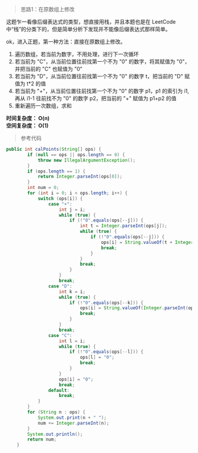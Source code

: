 > 思路1：在原数组上修改

这题乍一看像后缀表达式的类型，想直接用栈，并且本题也是在 LeetCode 中“栈”的分类下的，但是简单分析下发现并不能像后缀表达式那样简单。

ok，进入正题，第一种方法：直接在原数组上修改。
1. 遍历数组，若当前为数字，不用处理，进行下一次循环
2. 若当前为 "C"，从当前位置往前找第一个不为 "0" 的数字，将其赋值为 "0"，并把当前的 "C" 也赋值为 "0"
3. 若当前为 "D"，从当前位置往前找第一个不为 "0" 的数字 t，把当前的 "D" 赋值为 t*2 的值
4. 若当前为 "+"，从当前位置往前找第一个不为 "0" 的数字 p1，p1 的索引为 i1,再从 i1-1 往前找不为 "0" 的数字 p2，把当前的 "+" 赋值为 p1+p2 的值
5. 重新遍历一次数组，求和

**时间复杂度： O(n)**  
**空间复杂度： O(1)**

>参考代码

```java
public int calPoints(String[] ops) {
        if (null == ops || ops.length == 0) {
            throw new IllegalArgumentException();
        }
        if (ops.length == 1) {
            return Integer.parseInt(ops[0]);
        }
        int num = 0;
        for (int i = 0; i < ops.length; i++) {
            switch (ops[i]) {
                case "+":
                    int j = i;
                    while (true) {
                        if (!"0".equals(ops[--j])) {
                            int t = Integer.parseInt(ops[j]);
                            while (true) {
                                if (!"0".equals(ops[--j])) {
                                    ops[i] = String.valueOf(t + Integer.parseInt(ops[j]));
                                    break;
                                }
                            }
                            break;
                        }
                    }
                    break;
                case "D":
                    int k = i;
                    while (true) {
                        if (!"0".equals(ops[--k])) {
                            ops[i] = String.valueOf(Integer.parseInt(ops[k]) * 2);
                            break;
                        }
                    }
                    break;
                case "C":
                    int l = i;
                    while (true) {
                        if (!"0".equals(ops[--l])) {
                            ops[l] = "0";
                            break;
                        }
                    }
                    ops[i] = "0";
                    break;
                default:
                    break;
            }
        }
        for (String n : ops) {
            System.out.print(n + " ");
            num += Integer.parseInt(n);
        }
        System.out.println();
        return num;
    }
```
